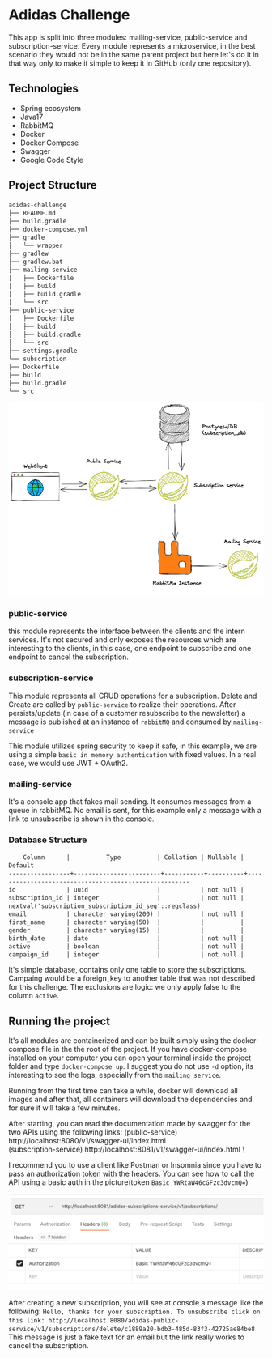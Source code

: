 # Adidas Challenge
This app is split into three modules: mailing-service, public-service and subscription-service.
Every module represents a microservice, in the best scenario they would not be in the same parent
project but here let's do it in that way only to make it simple to keep it in GitHub (only one repository).

## Technologies
- Spring ecosystem
- Java17
- RabbitMQ
- Docker
- Docker Compose
- Swagger
- Google Code Style

## Project Structure
```
adidas-challenge
├── README.md
├── build.gradle
├── docker-compose.yml
├── gradle
│   └── wrapper
├── gradlew
├── gradlew.bat
├── mailing-service
│   ├── Dockerfile
│   ├── build
│   ├── build.gradle
│   └── src
├── public-service
│   ├── Dockerfile
│   ├── build
│   ├── build.gradle
│   └── src
├── settings.gradle
└── subscription
├── Dockerfile
├── build
├── build.gradle
└── src
```

<img src="_img/architecture.png" alt="architecture" width="600"/>

### public-service
this module represents the interface between the clients and the intern services. It's not secured
and only exposes the resources which are interesting to the clients, in this case, one endpoint to
subscribe and one endpoint to cancel the subscription.

### subscription-service
This module represents all CRUD operations for a subscription. Delete and Create are called by
`public-service` to realize their operations.
After persists/update (in case of a customer resubscribe to the newsletter) a message is published
at an instance of `rabbitMQ` and consumed by `mailing-service`

This module utilizes spring security to keep it safe, in this example, we are using a simple
`basic in memory authentication` with fixed values. In a real case, we would use JWT + OAuth2.

### mailing-service
It's a console app that fakes mail sending. It consumes messages from a queue in rabbitMQ.
No email is sent, for this example only a message with a link to unsubscribe is shown in the
console.

### Database Structure
```
    Column      |          Type          | Collation | Nullable |                        Default                        
-----------------+------------------------+-----------+----------+------------------------------------------------------
id              | uuid                   |           | not null |                                                       
subscription_id | integer                |           | not null | nextval('subscription_subscription_id_seq'::regclass) 
email           | character varying(200) |           | not null |                                                       
first_name      | character varying(50)  |           |          |                                                       
gender          | character varying(15)  |           |          |                                                       
birth_date      | date                   |           | not null |                                                       
active          | boolean                |           | not null |                                                       
campaign_id     | integer                |           | not null |                                                       
```

It's simple database, contains only one table to store the subscriptions. Campaing would be a foreign_key to another table that was not described for this challenge.
The exclusions are logic: we only apply false to the column `active`.

## Running the project
It's all modules are containerized and can be built simply using the docker-compose file in the
the root of the project.
If you have docker-compose installed on your computer you can open your terminal inside the project folder and type `docker-compose up`.
I suggest you do not use `-d` option, its interesting to see the logs, especially from the `mailing service`.

Running from the first time can take a while, docker will download all images and after that, all containers will download the dependencies and for sure it will take a few minutes.

After starting, you can read the documentation made by swagger for the two APIs using the following links:
(public-service) http://localhost:8080/v1/swagger-ui/index.html \
(subscription-service) http://localhost:8081/v1/swagger-ui/index.html \

I recommend you to use a client like Postman or Insomnia since you have to pass an authorization token with the headers.
You can see how to call the API using a basic auth in the picture(token `Basic YWRtaW46cGFzc3dvcmQ=`)

<img src="_img/postman_request_example.png" alt="architecture" width="600"/>

After creating a new subscription, you will see at console a message like the following:
`Hello, thanks for your subscription. To unsubscribe click on this link: http://localhost:8080/adidas-public-service/v1/subscriptions/delete/c1889a20-bdb3-485d-83f3-42725ae84be8`
This message is just a fake text for an email but the link really works to cancel the subscription.


